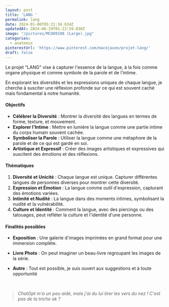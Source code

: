 ```yaml
---
layout: post
title: 'LANG '
permalink: lang
date: 2024-01-06T05:21:34.634Z
updatedAt: 2024-06-29T01:22:59.030Z
image: "/pictures/MCO09198 (Large).jpg"
categories:
  - anatomie
pinterestUrl: 'https://www.pinterest.com/macojaune/projet-lang/'
draft: false
---
```


Le projet "LANG" vise à capturer l'essence de la langue, à la fois comme organe physique et comme symbole de la parole et de l'intime.

En explorant les diversités et les expressions uniques de chaque langue, je cherche à susciter une réflexion profonde sur ce qui est souvent caché mais fondamental à notre humanité.

#### Objectifs

* **Célébrer la Diversité** : Montrer la diversité des langues en termes de forme, texture, et mouvement.
* **Explorer l'Intime** : Mettre en lumière la langue comme une partie intime du corps humain souvent cachée.
* **Symboliser la Parole** : Utiliser la langue comme une métaphore de la parole et de ce qui est gardé en soi.
* **Artistique et Expressif** : Créer des images artistiques et expressives qui suscitent des émotions et des réflexions.

#### Thématiques

1. **Diversité et Unicité** : Chaque langue est unique. Capturer différentes langues de personnes diverses pour montrer cette diversité.
2. **Expression et Émotion** : La langue comme outil d'expression, capturant des émotions variées.
3. **Intimité et Nudité** : La langue dans des moments intimes, symbolisant la nudité et la vulnérabilité.
4. **Culture et Identité** : Comment la langue, avec des piercings ou des tatouages, peut refléter la culture et l'identité d'une personne.

#### Finalités possibles

* **Exposition** : Une galerie d'images imprimées en grand format pour une immersion complète.
* **Livre Photo** : On peut imaginer un beau-livre regroupant les images de la série.
* **Autre** :  Tout est possible, je suis ouvert aux suggestions et à toute opportunité

    

> *ChatGpt m'a un peu aidé, mais j'ai du lui tirer les vers du nez ! C'est pas de la triche ok ?*
